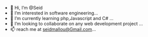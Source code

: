 - 👋 Hi, I’m @Seid
- 👀 I’m interested in software engineering...
- 🌱 I’m currently learning php,Javascript and C# ...
- 💞️ I’m looking to collaborate on any web development project ...
- 📫 reach me at seidmallou@Gmail.com...

<!---
Seidb/Seidb is a ✨ special ✨ repository because its `README.md` (this file) appears on your GitHub profile.
You can click the Preview link to take a look at your changes.
--->
